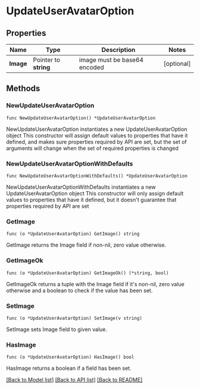 # UpdateUserAvatarOption

## Properties

Name | Type | Description | Notes
------------ | ------------- | ------------- | -------------
**Image** | Pointer to **string** | image must be base64 encoded | [optional] 

## Methods

### NewUpdateUserAvatarOption

`func NewUpdateUserAvatarOption() *UpdateUserAvatarOption`

NewUpdateUserAvatarOption instantiates a new UpdateUserAvatarOption object
This constructor will assign default values to properties that have it defined,
and makes sure properties required by API are set, but the set of arguments
will change when the set of required properties is changed

### NewUpdateUserAvatarOptionWithDefaults

`func NewUpdateUserAvatarOptionWithDefaults() *UpdateUserAvatarOption`

NewUpdateUserAvatarOptionWithDefaults instantiates a new UpdateUserAvatarOption object
This constructor will only assign default values to properties that have it defined,
but it doesn't guarantee that properties required by API are set

### GetImage

`func (o *UpdateUserAvatarOption) GetImage() string`

GetImage returns the Image field if non-nil, zero value otherwise.

### GetImageOk

`func (o *UpdateUserAvatarOption) GetImageOk() (*string, bool)`

GetImageOk returns a tuple with the Image field if it's non-nil, zero value otherwise
and a boolean to check if the value has been set.

### SetImage

`func (o *UpdateUserAvatarOption) SetImage(v string)`

SetImage sets Image field to given value.

### HasImage

`func (o *UpdateUserAvatarOption) HasImage() bool`

HasImage returns a boolean if a field has been set.


[[Back to Model list]](../README.md#documentation-for-models) [[Back to API list]](../README.md#documentation-for-api-endpoints) [[Back to README]](../README.md)


